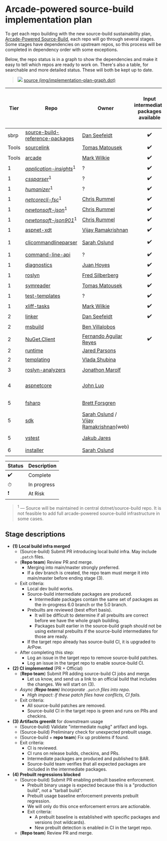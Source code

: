 # Arcade-powered source-build implementation plan

To get each repo building with the new source-build sustainability plan, [Arcade-Powered Source-Build](./README.md), each repo will go through several stages. Some stages have dependencies on upstream repos, so this process will be completed in dependency order with some exceptions.

Below, the repo status is in a graph to show the dependencies and make it easy to tell which repos are ready to work on. There's also a table, for searchable and more detailed status. These will both be kept up to date.

> ![](https://pointillism.io/dotnet/source-build/blob/main/Documentation/planning/arcade-powered-source-build/img/implementation-plan-graph.dot.svg)
> [source (img/implementation-plan-graph.dot)](img/implementation-plan-graph.dot)

| Tier | Repo | Owner | Input intermediate packages available | (Stage 1)<br>Local build infra merged | (Stage 2)<br>CI implemented | (Stage 3)<br>Artifacts greenlit | (Stage 4)<br>Prebuilt regressions blocked |
| --- | --- | --- | :---: | :---: | :---: | :---: | :---: |
| sbrp | [source-build-reference-packages](https://github.com/dotnet/source-build-reference-packages) | [Dan Seefeldt](https://github.com/dseefeld) | ✔️ | ✔️ | ✔️ | ✔️ | [issue](https://github.com/dotnet/source-build/issues/2192) |
| Tools | [sourcelink](https://github.com/dotnet/sourcelink) | [Tomas Matousek](https://github.com/tmat) | ✔️ | ✔️ | ✔️ | ✔️ | [issue](https://github.com/dotnet/source-build/issues/) |
| Tools | [arcade](https://github.com/dotnet/arcade) | [Mark Wilkie](https://github.com/markwilkie) | ✔️ | ✔️ | ✔️ | ✔️ | [issue](https://github.com/dotnet/source-build/issues/) |
| 1 | *[application-insights](https://github.com/dotnet/source-build/tree/master/src)*<sup>1</sup> | ? | ✔️ | ✔️ | ✔️ | ✔️ | [issue](https://github.com/dotnet/source-build/issues/2193) |
| 1 | *[cssparser](https://github.com/dotnet/source-build/tree/master/src)*<sup>1</sup> | ? | ✔️ | ✔️ | ✔️ | ✔️ | [issue](https://github.com/dotnet/source-build/issues/2193) |
| 1 | *[humanizer](https://github.com/dotnet/source-build/tree/master/src)*<sup>1</sup> | ? | ✔️ | ✔️ | ✔️ | ✔️ | [issue](https://github.com/dotnet/source-build/issues/2193) |
| 1 | *[netcorecli-fsc](https://github.com/dotnet/source-build/tree/master/src)*<sup>1</sup> | [Chris Rummel](https://github.com/crummel) | ✔️ | ✔️ | ✔️ | ✔️ | [issue](https://github.com/dotnet/source-build/issues/2193) |
| 1 | *[newtonsoft-json](https://github.com/dotnet/source-build/tree/master/src)*<sup>1</sup> | [Chris Rummel](https://github.com/crummel) | ✔️ | ✔️ | ✔️ | ✔️ | [issue](https://github.com/dotnet/source-build/issues/2193) |
| 1 | *[newtonsoft-json901](https://github.com/dotnet/source-build/tree/master/src)*<sup>1</sup> | [Chris Rummel](https://github.com/crummel) | ✔️ | ✔️ | ✔️ | ✔️ | [issue](https://github.com/dotnet/source-build/issues/2193) |
| 1 | [aspnet-xdt](https://github.com/dotnet/xdt) | [Vijay Ramakrishnan](https://github.com/vijayrkn) | ✔️ | ✔️ | ✔️ | ✔️ | [issue](https://github.com/dotnet/source-build/issues/2194) |
| 1 | [clicommandlineparser](https://github.com/dotnet/clicommandlineparser) | [Sarah Oslund](https://github.com/sfoslund) |  ✔️ |  ✔️ | [Broken CI issue](https://github.com/dotnet/CliCommandLineParser/issues/183) | | [issue](https://github.com/dotnet/source-build/issues/2195) |
| 1 | [command-line-api](https://github.com/dotnet/command-line-api) | ? |  ✔️ | ✔️ | ✔️ | ✔️ | [issue](https://github.com/dotnet/source-build/issues/2196) |
| 1 | [diagnostics](https://github.com/dotnet/diagnostics) | [Juan Hoyes](https://github.com/hoyosjs) | ✔️ | ✔️ | ✔️ | ✔️ | [issue](https://github.com/dotnet/source-build/issues/2197) |
| 1 | [roslyn](https://github.com/dotnet/roslyn) | [Fred Silberberg](https://github.com/333fred) | ✔️ | ✔️ | [CI issue](https://github.com/dotnet/roslyn/issues/53764) | | [issue](https://github.com/dotnet/source-build/issues/2198) |
| 1 | [symreader](https://github.com/dotnet/symreader) | [Tomas Matousek](https://github.com/tmat) | ✔️ | ✔️ | ✔️ | ✔️ | [issue](https://github.com/dotnet/source-build/issues/2199) |
| 1 | [test-templates](https://github.com/dotnet/test-templates) | ? | ✔️ | ✔️ | ✔️ | ✔️ | [issue](https://github.com/dotnet/source-build/issues/2200) |
| 1 | [xliff-tasks](https://github.com/dotnet/xliff-tasks) | [Mark Wilkie](https://github.com/markwilkie) | ✔️ | ✔️ | ✔️ | ✔️ | [issue](https://github.com/dotnet/source-build/issues/2201) |
| 2 | [linker](https://github.com/mono/linker) | [Dan Seefeldt](https://github.com/dseefeld) | ✔️ | ✔️ | ✔️ | ✔️ | [issue](https://github.com/dotnet/source-build/issues/2202) |
| 2 | [msbuild](https://github.com/dotnet/msbuild) | [Ben Villalobos](https://github.com/BenVillalobos) | | ✔️ | ✔️ | | [issue](https://github.com/dotnet/source-build/issues/2203) |
| 2 | [NuGet.Client](https://github.com/NuGet/NuGet.Client) | [Fernando Aguilar Reyes](https://github.com/dominoFire) | ✔️ | ⏱ | | | [issue](https://github.com/dotnet/source-build/issues/2204) |
| 2 | [runtime](https://github.com/dotnet/runtime) | [Jared Parsons](https://github.com/jaredpar) | | ⏱[PR](https://github.com/dotnet/runtime/pull/53294) | | | [issue](https://github.com/dotnet/source-build/issues/2205) |
| 2 | [templating](https://github.com/dotnet/templating) | [Vlada Shubina](https://github.com/vlada-shubina) | | ✔️ | ✔️ | | [issue](https://github.com/dotnet/source-build/issues/2206) |
| 3 | [roslyn-analyzers](https://github.com/dotnet/roslyn-analyzers) | [Jonathon Marolf](https://github.com/jmarolf) | | ✔️ | [CI issue](https://github.com/dotnet/roslyn-analyzers/issues/5136) | | [issue](https://github.com/dotnet/source-build/issues/2207) |
| 4 | [aspnetcore](https://github.com/dotnet/aspnetcore) | [John Luo](https://github.com/JunTaoLuo) | | ✔️ | [CI not publising issue](https://github.com/dotnet/aspnetcore/issues/33343) | | [issue](https://github.com/dotnet/source-build/issues/2208) |
| 5 | [fsharp](https://github.com/dotnet/fsharp) | [Brett Forsgren](https://github.com/brettfo) | | ✔️ | [Patches issue](https://github.com/dotnet/fsharp/issues/11435) | | [issue](https://github.com/dotnet/source-build/issues/2209) |
| 5 | [sdk](https://github.com/dotnet/sdk) | [Sarah Oslund](https://github.com/sfoslund) / [Vijay Ramakrishnan](https://github.com/vijayrkn)(web)| | ✔️ | ✔️ | | [issue](https://github.com/dotnet/source-build/issues/2211) |
| 5 | [vstest](https://github.com/microsoft/vstest) | [Jakub Jares](https://github.com/nohwnd) | | ✔️ | [CI issue](https://github.com/microsoft/vstest/issues/2929)<br>[Patch issue](https://github.com/microsoft/vstest/issues/2930) | | [issue](https://github.com/dotnet/source-build/issues/2210) |
| 6 | [installer](https://github.com/dotnet/installer) | [Sarah Oslund](https://github.com/sfoslund) | | ✔️ | ✔️ | | [issue](https://github.com/dotnet/source-build/issues/2212) |

| Status | Description |
| --- | --- |
| ✔️ | Complete |
| ⏱ | In progress |
| ❗ | At Risk |

> <sup>1</sup> — Source will be maintained in central dotnet/source-build repo. It is not feasible to add full arcade-powered source-build infrastructure in some cases.

## Stage descriptions

  - **(1) Local build infra merged**
    - (Source-build) Submit PR introducing local build infra. May include `.patch` files.
    - (**Repo team**) Review PR and merge.
      - Merging into main/master strongly preferred.
      - If a dev branch is created, the repo team must merge it into main/master before ending stage (3).
	- Exit criteria:
	  - Local dev build works.
	  - Source-build intermediate packages are produced.
		- Intermediate packages contain the same set of packages as the in-progress 6.0 branch or the 5.0 branch.
	  - Prebuilts are reviewed (best effort basis).
	    - It will be difficult to determine if all prebuilts are correct before we have the whole graph building.
		- Packages built earlier in the source-build graph should not be using external prebuilts if the source-build intermediates for those are ready.
	  - If the target repo already has source-build CI, it is upgraded to ArPow.
    - After completing this step:
	    - Log an issue in the target repo to remove source-build patches.
	    - Log an issue in the target repo to enable source-build CI.
  - **(2) CI implemented** (PR + Official)
    - (**Repo team**) Submit PR adding source-build CI jobs and merge.
      - Let us know, and send us a link to an official build that includes the changes. We will start on (3).
    - *Async (**Repo team**) Incorporate `.patch` files into repo.*
      - *High impact: if these patch files have conflicts, CI fails.*
    - Exit criteria:
      - All source-build patches are removed.
      - Source-build CI in the target repo is green and runs on PRs and checkins.
  - **(3) Artifacts greenlit** for downstream usage
    - (Source-build) Validate "intermediate nupkg" artifact and logs.
    - (Source-build) Preliminary check for unexpected prebuilt usage.
    - (Source-build + **repo team**) Fix up problems if found.
    - Exit criteria:
      - CI is reviewed.
      - CI runs on release builds, checkins, and PRs.
      - Intermediate packages are produced and published to BAR.
      - Source-build team verifies that all expected packages are included in the intermediate packages.
  - **(4) Prebuilt regressions blocked**
    - (Source-build) Submit PR enabling prebuilt baseline enforcement.
      - Prebuilt binary usage is expected because this is a "production build", not a "tarball build".
      - Prebuilt usage baseline enforcement prevents prebuilt regression.
      - We will only do this once enforcement errors are actionable.
      - Exit criteria:
        - A prebuilt baseline is established with specific packages and versions (not wildcards).
        - New prebuilt detection is enabled in CI in the target repo.
    - (**Repo team**) Review PR and merge.
